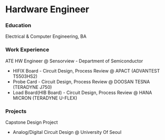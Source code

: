 # Hardware Engineer

### Education
Electrical & Computer Engineering, BA

### Work Experience
ATE HW Engineer @ Sensorview - Department of Semiconductor
- HIFIX Board - Circuit Design, Process Review @ APACT (ADVANTEST T5503HS2)
- Probe Card - Circuit Design, Process Review @ DOOSAN TESNA (TERADYNE J750)
- Load Board(HIB Board) - Circuit Design, Process Review @ HANA MICRON (TERADYNE U-FLEX)

### Projects
Capstone Design Project
- Analog/Digital Circuit Design @ University Of Seoul
